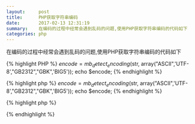 ```yaml
---
layout:     post
title:      PHP获取字符串编码
date:       2017-02-13 12:31:19
summary:    在编码的过程中经常会遇到乱码的问题,使用PHP获取字符串编码的代码如下
categories: php 
---
```


在编码的过程中经常会遇到乱码的问题,使用PHP获取字符串编码的代码如下

{% highlight PHP %}
  $encode = mb_detect_encoding($str, array("ASCII",'UTF-8',"GB2312","GBK",'BIG5')); 
  echo $encode;
{% endhighlight %}

{% highlight php %}
  $encode = mb_detect_encoding($str, array("ASCII",'UTF-8',"GB2312","GBK",'BIG5')); 
  echo $encode;
{% endhighlight %}

{% highlight php %}
<?php
  $encode = mb_detect_encoding($str, array("ASCII",'UTF-8',"GB2312","GBK",'BIG5')); 
  echo $encode;
{% endhighlight %}

{% highlight php %}
<?php
  $encode = mb_detect_encoding($str, array("ASCII",'UTF-8',"GB2312","GBK",'BIG5')); 
  echo $encode;
?>
{% endhighlight %}
